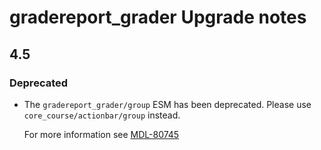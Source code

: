 # gradereport_grader Upgrade notes

## 4.5

### Deprecated

- The `gradereport_grader/group` ESM has been deprecated. Please use `core_course/actionbar/group` instead.

  For more information see [MDL-80745](https://tracker.agpu.org/browse/MDL-80745)
